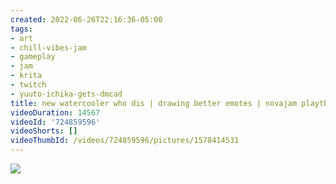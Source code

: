 ```yaml
---
created: 2022-06-26T22:16:36-05:00
tags:
- art
- chill-vibes-jam
- gameplay
- jam
- krita
- twitch
- yuuto-ichika-gets-dmcad
title: new watercooler who dis | drawing better emotes | novajam playthrough later
videoDuration: 14567
videoId: '724859596'
videoShorts: []
videoThumbId: /videos/724859596/pictures/1578414531
---
```


![](20220627031636.jpg)
